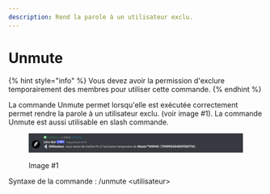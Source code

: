 ```yaml
---
description: Rend la parole à un utilisateur exclu.
---
```


# Unmute

{% hint style="info" %}
Vous devez avoir la permission d'exclure temporairement des membres pour utiliser cette commande.
{% endhint %}

La commande Unmute permet lorsqu'elle est exécutée correctement permet rendre la parole à un utilisateur exclu. (voir image #1). La commande Unmute est aussi utilisable en slash commande.

<figure><img src="../../../.gitbook/assets/Unmute.png" alt=""><figcaption><p>Image #1</p></figcaption></figure>

Syntaxe de la commande : /unmute \<utilisateur>
